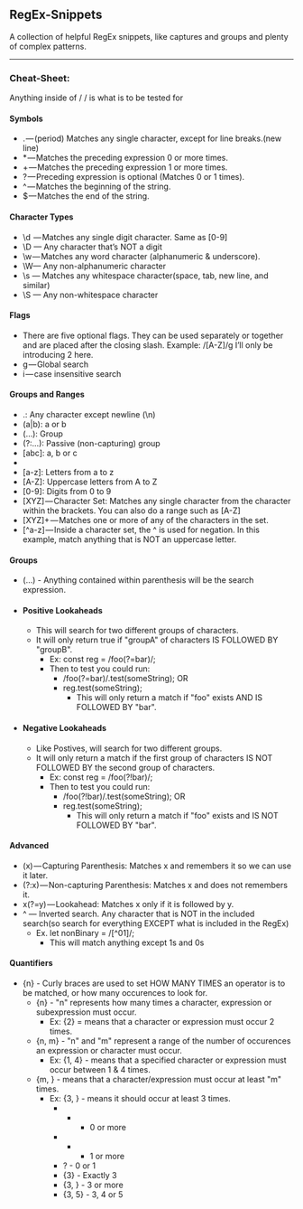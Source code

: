 ## RegEx-Snippets

A collection of helpful RegEx snippets, like captures and groups and plenty of complex patterns.

---

### Cheat-Sheet:

Anything inside of / / is what is to be tested for

#### Symbols

- . — (period) Matches any single character, except for line breaks.(new line)
- \* — Matches the preceding expression 0 or more times.
- + — Matches the preceding expression 1 or more times.
- ? — Preceding expression is optional (Matches 0 or 1 times).
- ^ — Matches the beginning of the string.
- \$ — Matches the end of the string.

#### Character Types

- \d  — Matches any single digit character. Same as [0-9]
- \D — Any character that’s NOT a digit
- \w — Matches any word character (alphanumeric & underscore).
- \W— Any non-alphanumeric character
- \s — Matches any whitespace character(space, tab, new line, and similar)
- \S — Any non-whitespace character

#### Flags

- There are five optional flags. They can be used separately or together and are placed after the closing slash. Example: /[A-Z]/g I’ll only be introducing 2 here.
- g — Global search
- i — case insensitive search

#### Groups and Ranges

- .: Any character except newline (\n)
- (a|b): a or b
- (…): Group
- (?:…): Passive (non-c­apt­uring) group
- [abc]: a, b or c
- [^abc]: Not a, b or c
- [a-z]: Letters from a to z
- [A-Z]: Uppercase letters from A to Z
- [0-9]: Digits from 0 to 9
- [XYZ] — Character Set: Matches any single character from the character within the brackets. You can also do a range such as [A-Z]
- [XYZ]+ — Matches one or more of any of the characters in the set.
- [^a-z] — Inside a character set, the ^ is used for negation. In this example, match anything that is NOT an uppercase letter.

#### Groups

- (...) - Anything contained within parenthesis will be the search expression.
- #### Positive Lookaheads
  - This will search for two different groups of characters.
  - It will only return true if "groupA" of characters IS FOLLOWED BY "groupB".
    - Ex: const reg = /foo(?=bar)/;
    - Then to test you could run:
      - /foo(?=bar)/.test(someString); OR
      - reg.test(someString);
        - This will only return a match if "foo" exists AND IS FOLLOWED BY "bar".
- #### Negative Lookaheads
  - Like Postives, will search for two different groups.
  - It will only return a match if the first group of characters IS NOT FOLLOWED BY the second group of characters.
    - Ex: const reg = /foo(?!bar)/;
    - Then to test you could run:
      - /foo(?!bar)/.test(someString); OR
      - reg.test(someString);
        - This will only return a match if "foo" exists and IS NOT FOLLOWED BY "bar".

#### Advanced

- (x) — Capturing Parenthesis: Matches x and remembers it so we can use it later.
- (?:x) — Non-capturing Parenthesis: Matches x and does not remembers it.
- x(?=y) — Lookahead: Matches x only if it is followed by y.
- ^ — Inverted search. Any character that is NOT in the included search(so search for everything EXCEPT what is included in the RegEx)
  - Ex. let nonBinary = /[^01]/;
    - This will match anything except 1s and 0s

#### Quantifiers

- {n} - Curly braces are used to set HOW MANY TIMES an operator is to be matched, or how many occurences to look for.
  - {n} - "n" represents how many times a character, expression or subexpression must occur.
    - Ex: {2} = means that a character or expression must occur 2 times.
  * {n, m} - "n" and "m" represent a range of the number of occurences an expression or character must occur.
    - Ex: {1, 4} - means that a specified character or expression must occur between 1 & 4 times.
  * {m, } - means that a character/expression must occur at least "m" times.
    - Ex: {3, } - means it should occur at least 3 times.
      - - - 0 or more
      - - - 1 or more
      - ? - 0 or 1
      - {3} - Exactly 3
      - {3, } - 3 or more
      - {3, 5} - 3, 4 or 5
